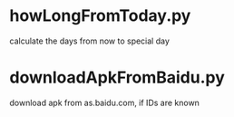 # howLongFromToday.py
calculate the days from now to special day

# downloadApkFromBaidu.py
download apk from as.baidu.com, if IDs are known
